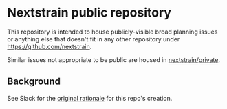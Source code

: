 # Nextstrain public repository

This repository is intended to house publicly-visible broad planning issues or anything else that doesn't fit in any other repository under <https://github.com/nextstrain>.

Similar issues not appropriate to be public are housed in [nextstrain/private](https://github.com/nextstrain/private).

## Background

See Slack for the [original rationale](https://bedfordlab.slack.com/archives/C01LCTT7JNN/p1730917893562759) for this repo's creation.
